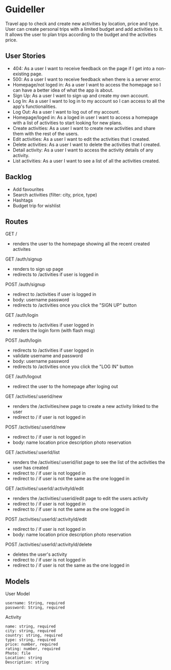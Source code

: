 # Guideller
Travel app to check and create new activities by location, price and type. User can create personal trips with a limited budget and add activities to it. It allows the user to plan trips according to the budget and the activities price.

## User Stories

- 404: As a user I want to receive feedback on the page if I get into a non-existing page.
- 500: As a user I want to receive feedback when there is a server error.
- Homepage/not loged in: As a user I want to access the homepage so I can have a better idea of what the app is about.
- Sign Up: As a user I want to sign up and create my own account.
- Log In: As a user I want to log in to my account so I can access to all the app's functionalities.
- Log Out: As a user I want to log out of my account.
- Homepage/loged in: As a loged in user I want to access a homepage with a list of activities to start looking for new plans.
- Create activities: As a user I want to create new activities and share them with the rest of the users.
- Edit activities: As a user I want to edit the activities that I created.
- Delete activities: As a user I want to delete the activities that I created.
- Detail activity: As a user I want to access the activity details of any activity.
- List activities: As a user I want to see a list of all the activities created.


## Backlog

- Add favourites
- Search activities (filter: city, price, type)
- Hashtags
- Budget trip for wishlist


## Routes

GET /
- renders the user to the homepage showing all the recent created activites

GET /auth/signup
- renders to sign up page
- redirects to /activities if user is logged in

POST /auth/signup
- redirect to /activities if user is logged in
- body:
  username
  password
- redirects to /activities once you click the "SIGN UP" button

GET /auth/login
- redirects to /activities if user logged in
- renders the login form (with flash msg)

POST /auth/login
- redirects to /activities if user logged in
- validate username and password
- body:
  username
  password
- redirects to /activities once you click the "LOG IN" button

GET /auth/logout
- redirect the user to the homepage after loging out

GET /activities/:userid/new
- renders the /activities/new page to create a new activity linked to the user
- redirect to / if user is not logged in

POST /activities/:userId/new
- redirect to / if user is not logged in
- body:
  name
  location
  price
  description
  photo
  reservation

GET /activities/:userId/list
- renders the /activities/:userid/list page to see the list of the activities the user has created
- redirect to / if user is not logged in
- redirect to / if user is not the same as the one logged in

GET /activities/:userId/:activityId/edit
- renders the /activities/:userid/edit page to edit the users activity
- redirect to / if user is not logged in
- redirect to / if user is not the same as the one logged in

POST /activities/:userId/:activityId/edit
- redirect to / if user is not logged in
- body:
  name
  location
  price
  description
  photo
  reservation

POST /activities/:userId/:activityId/delete
- deletes the user's activity
- redirect to / if user is not logged in
- redirect to / if user is not the same as the one logged in



## Models

User Model

 ```
 username: String, required
 password: String, required
 ```
 

Activity

```
name: string, required
city: string, required
country: string, required
type: string, required
price: number, required
rating: number, required
Photo: file
Location: string
Description: string
```

